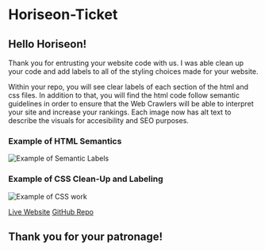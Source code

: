 # Horiseon-Ticket


## Hello Horiseon!

Thank you for entrusting your website code with us. I was able clean up your code and add labels to all of the styling choices made for your website. 

Within your repo, you will see clear labels of each section of the html and css files. In addition to that, you will find the html code follow semantic guidelines in order to ensure that the Web Crawlers will be able to interpret your site and increase your rankings. Each image now has alt text to describe the visuals for accesibility and SEO purposes.

### Example of HTML Semantics
![Example of Semantic Labels](https://i.postimg.cc/8cJLTV0K/Horiseon-Semantics.png)

### Example of CSS Clean-Up and Labeling
![Example of CSS work](https://i.postimg.cc/vm0q0fxW/Horiseon-CSS-Clean-up.png)

[Live Website](https://dougjohnson22.github.io/Horiseon-Ticket/)
[GitHub Repo](https://github.com/DougJohnson22/Horiseon-Ticket.git)

## Thank you for your patronage!
